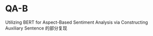 # QA-B
Utilizing BERT for Aspect-Based Sentiment Analysis via Constructing Auxiliary Sentence 的部分复现
